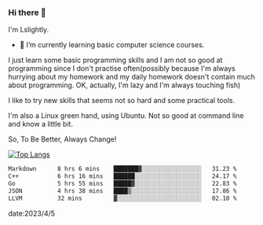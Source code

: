 ### Hi there 👋

I'm Lslightly.

- 🌱 I’m currently learning basic computer science courses.

I just learn some basic programming skills and I am not so good at programming since I don't practise often(possibly because I'm always hurrying about my homework and my daily homework doesn't contain much about programming. OK, actually, I'm lazy and I'm always touching fish)

I like to try new skills that seems not so hard and some practical tools.

I'm also a Linux green hand, using Ubuntu. Not so good at command line and know a little bit.

So, To Be Better, Always Change!

[![Top Langs](https://github-readme-stats.vercel.app/api/top-langs/?username=Lslightly&layout=compact)](https://github.com/anuraghazra/github-readme-stats)

<!--START_SECTION:waka-->

```txt
Markdown      8 hrs 6 mins    ███████▓░░░░░░░░░░░░░░░░░   31.23 %
C++           6 hrs 16 mins   ██████░░░░░░░░░░░░░░░░░░░   24.17 %
Go            5 hrs 55 mins   █████▓░░░░░░░░░░░░░░░░░░░   22.83 %
JSON          4 hrs 38 mins   ████▒░░░░░░░░░░░░░░░░░░░░   17.86 %
LLVM          32 mins         ▓░░░░░░░░░░░░░░░░░░░░░░░░   02.10 %
```

<!--END_SECTION:waka-->

date:2023/4/5

